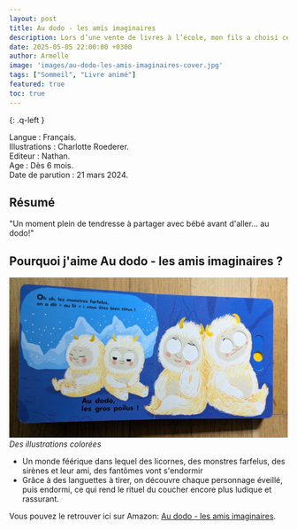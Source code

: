 ```yaml
---
layout: post
title: Au dodo - les amis imaginaires 
description: Lors d’une vente de livres à l’école, mon fils a choisi cet album pour son petit frère. Il le trouvait beau et pensait qu’il pourrait l’aider à s’endormir
date: 2025-05-05 22:00:00 +0300
author: Armelle
image: 'images/au-dodo-les-amis-imaginaires-cover.jpg'
tags: ["Sommeil", "Livre animé"]
featured: true
toc: true
---
```


{: .q-left }

Langue : Français.                  
Illustrations : Charlotte Roederer.    
Editeur : Nathan.         
Age : Dès 6 mois.   
Date de parution : 21 mars 2024.

## Résumé

"Un moment plein de tendresse à partager avec bébé avant d'aller... au dodo!"

## Pourquoi j'aime Au dodo - les amis imaginaires ?

![Des illustrations colorées](images/au-dodo-les-amis-imaginaires-int.jpg)
*Des illustrations colorées*
- Un monde féérique dans lequel des licornes, des monstres farfelus, des sirènes et leur ami, des fantômes vont s'endormir 
- Grâce à des languettes à tirer, on découvre chaque personnage éveillé, puis endormi, ce qui rend le rituel du coucher encore plus ludique et rassurant. 

Vous pouvez le retrouver ici sur Amazon: [Au dodo - les amis imaginaires](https://amzn.to/3HgdwOf). 
